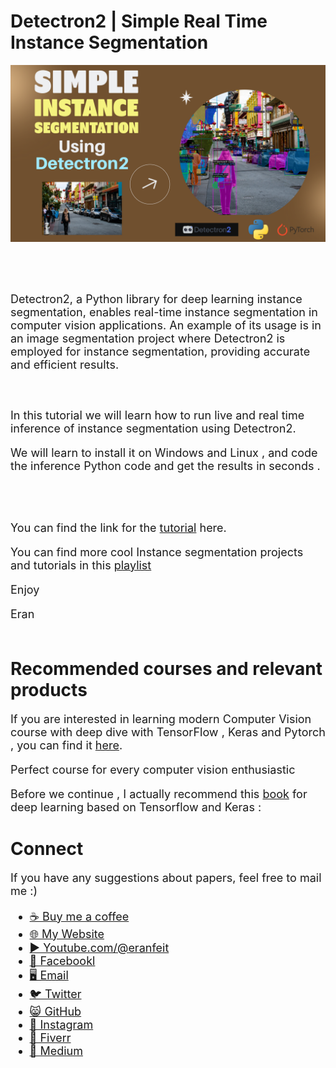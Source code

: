 # Detectron2 | Simple Real Time Instance Segmentation
<p align="center">
  <img width="800" src="Simple Instance segmentation.png" "image">
</p>

##
<br/><br/> 

<font size= "4" >
Detectron2, a Python library for deep learning instance segmentation, enables real-time instance segmentation in computer vision applications. An example of its usage is in an image segmentation project where Detectron2 is employed for instance segmentation, providing accurate and efficient results.


<br/><br/> 
In this tutorial we will learn how to run live and real time inference of instance segmentation using Detectron2.

We will learn to install it on Windows and Linux , and code the inference Python code and get the results in seconds .

<br/><br/> 

You can find the link for the [tutorial](https://youtu.be/TDEsukREsDM) here. 

You can find more cool Instance segmentation projects and tutorials in this  [playlist](https://www.youtube.com/playlist?list=PLdkryDe59y4Y24C9LW1AjffKmgGUyaInz)


Enjoy

Eran
<br/><br/> 

</font>

# Recommended courses and relevant products 
<font size= "4" >

If you are interested in learning modern Computer Vision course with deep dive with TensorFlow , Keras and Pytorch , you can find it [here](http://bit.ly/3HeDy1V).

Perfect course for every computer vision enthusiastic

Before we continue , I actually recommend this [book](https://amzn.to/3STWZ2N) for deep learning based on Tensorflow and Keras : 



</font>

# Connect

<font size= "4" >
If you have any suggestions about papers, feel free to mail me :)

- [☕ Buy me a coffee](https://ko-fi.com/eranfeit)
- [🌐 My Website](https://eranfeit.net)
- [▶️ Youtube.com/@eranfeit](https://www.youtube.com/channel/UCTiWJJhaH6BviSWKLJUM9sg)
- [🐙 Facebookl](https://www.facebook.com/groups/3080601358933585)
- [🖥️ Email](mailto:feitgemel@gmail.com)
- [🐦 Twitter](https://twitter.com/eran_feit )
- [😸 GitHub](https://github.com/feitgemel)
- [📸 Instagram](https://www.instagram.com/eran_feit/)
- [🤝 Fiverr ](https://www.fiverr.com/s/mB3Pbb)
- [📝 Medium ](https://medium.com/@feitgemel)


</font>


